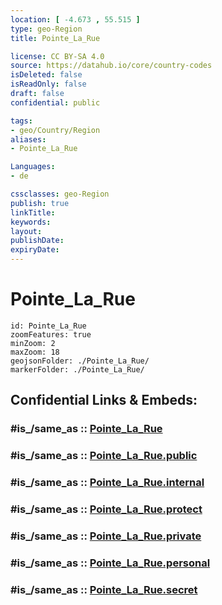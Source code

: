 ```yaml
---
location: [ -4.673 , 55.515 ] 
type: geo-Region
title: Pointe_La_Rue

license: CC BY-SA 4.0
source: https://datahub.io/core/country-codes
isDeleted: false
isReadOnly: false
draft: false
confidential: public

tags:
- geo/Country/Region
aliases:
- Pointe_La_Rue

Languages:
- de

cssclasses: geo-Region
publish: true
linkTitle: 
keywords: 
layout: 
publishDate: 
expiryDate: 
---
```


# Pointe_La_Rue

```leaflet
id: Pointe_La_Rue
zoomFeatures: true 
minZoom: 2 
maxZoom: 18
geojsonFolder: ./Pointe_La_Rue/
markerFolder: ./Pointe_La_Rue/
```


## Confidential Links & Embeds: 

### #is_/same_as :: [Pointe_La_Rue](/_Standards/Earth/Continent/Africa/Africa~East/Seychelles/Regions~Seychelles/Pointe_La_Rue.md) 

### #is_/same_as :: [Pointe_La_Rue.public](/_public/Earth/Continent/Africa/Africa~East/Seychelles/Regions~Seychelles/Pointe_La_Rue.public.md) 

### #is_/same_as :: [Pointe_La_Rue.internal](/_internal/Earth/Continent/Africa/Africa~East/Seychelles/Regions~Seychelles/Pointe_La_Rue.internal.md) 

### #is_/same_as :: [Pointe_La_Rue.protect](/_protect/Earth/Continent/Africa/Africa~East/Seychelles/Regions~Seychelles/Pointe_La_Rue.protect.md) 

### #is_/same_as :: [Pointe_La_Rue.private](/_private/Earth/Continent/Africa/Africa~East/Seychelles/Regions~Seychelles/Pointe_La_Rue.private.md) 

### #is_/same_as :: [Pointe_La_Rue.personal](/_personal/Earth/Continent/Africa/Africa~East/Seychelles/Regions~Seychelles/Pointe_La_Rue.personal.md) 

### #is_/same_as :: [Pointe_La_Rue.secret](/_secret/Earth/Continent/Africa/Africa~East/Seychelles/Regions~Seychelles/Pointe_La_Rue.secret.md)

